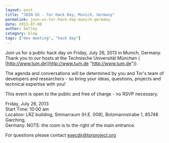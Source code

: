 ```yaml
---
layout: post
title: "JOIN US - Tor Hack Day, Munich, Germany"
permalink: join-us-tor-hack-day-munich-germany
date: 2013-07-08
author: kelley
category: blog
tags: ["dev meeting", "hack day"]
---
```


Join us for a public hack day on Friday, July 26, 2013 in Munich, Germany. Thank you to our hosts at the Technische Universität München ( [http://www.tum.de](http://www.tum.de "http://www.tum.de")).

The agenda and conversations will be determined by you and Tor's team of developers and researchers - so bring your ideas, questions, projects and technical expertise with you!

This event is open to the public and free of charge - no RSVP necessary.

Friday, July 26, 2013  
Start Time: 10:00 am  
Location: LRZ building, Sminarraum (H.E. 008), Bolzmannstrabe 1, 85748 Garching,  
Germany. NOTE: the room is to the right of the main entrance.

For questions please contact [execdir@torproject.org](mailto:execdir@torproject.org)


